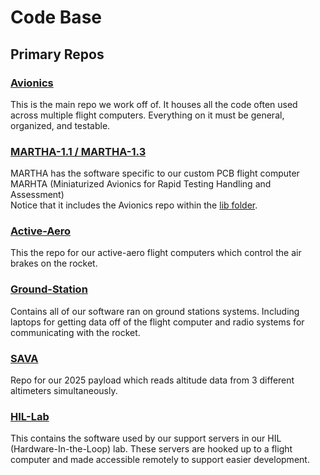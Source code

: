 # Code Base

## Primary Repos
### [Avionics](https://github.com/CURocketEngineering/Avionics)
This is the main repo we work off of. It houses all the code often used across multiple flight computers. Everything on it must be general, organized, and testable. 

### [MARTHA-1.1 / MARTHA-1.3](https://github.com/CURocketEngineering/MARTHA)
MARTHA has the software specific to our custom PCB flight computer MARHTA (Miniaturized Avionics for Rapid Testing Handling and Assessment)   
Notice that it includes the Avionics repo within the [lib folder](https://github.com/CURocketEngineering/MARTHA-1.3).

### [Active-Aero](https://github.com/CURocketEngineering/Active-Aero)
This the repo for our active-aero flight computers which control the air brakes on the rocket.

### [Ground-Station](https://github.com/CURocketEngineering/Ground-Station)
Contains all of our software ran on ground stations systems. Including laptops for getting data off of the flight computer and radio systems for communicating with the rocket.

### [SAVA](https://github.com/CURocketEngineering/SAVA)
Repo for our 2025 payload which reads altitude data from 3 different altimeters simultaneously.

### [HIL-Lab](https://github.com/CURocketEngineering/HIL-lab)
This contains the software used by our support servers in our HIL (Hardware-In-the-Loop) lab. These servers are hooked up to a flight computer and made accessible remotely to support easier development. 
